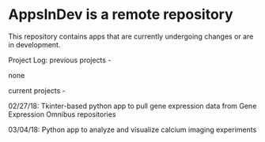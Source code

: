 # AppsInDev is a remote repository
This repository contains apps that are currently undergoing changes or are in development. 

Project Log:
previous projects - 

none


current projects - 

02/27/18: Tkinter-based python app to pull gene expression data from Gene Expression Omnibus repositories

03/04/18: Python app to analyze and visualize calcium imaging experiments